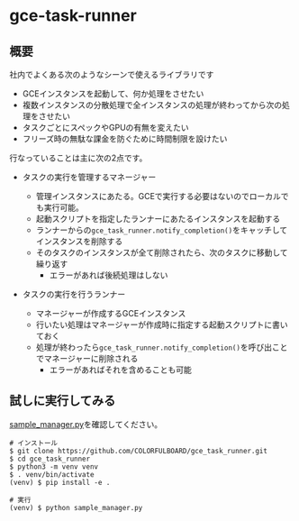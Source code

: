 # gce-task-runner

## 概要

社内でよくある次のようなシーンで使えるライブラリです

* GCEインスタンスを起動して、何か処理をさせたい
* 複数インスタンスの分散処理で全インスタンスの処理が終わってから次の処理をさせたい
* タスクごとにスペックやGPUの有無を変えたい
* フリーズ時の無駄な課金を防ぐために時間制限を設けたい

行なっていることは主に次の2点です。

* タスクの実行を管理するマネージャー
  * 管理インスタンスにあたる。GCEで実行する必要はないのでローカルでも実行可能。
  * 起動スクリプトを指定したランナーにあたるインスタンスを起動する
  * ランナーからの`gce_task_runner.notify_completion()`をキャッチしてインスタンスを削除する
  * そのタスクのインスタンスが全て削除されたら、次のタスクに移動して繰り返す
      * エラーがあれば後続処理はしない

* タスクの実行を行うランナー
  * マネージャーが作成するGCEインスタンス
  * 行いたい処理はマネージャーが作成時に指定する起動スクリプトに書いておく
  * 処理が終わったら`gce_task_runner.notify_completion()`を呼び出ことでマネージャーに削除される
      * エラーがあればそれを含めることも可能

## 試しに実行してみる

[sample_manager.py](./sample_manager.py)を確認してください。  

```shell
# インストール
$ git clone https://github.com/COLORFULBOARD/gce_task_runner.git
$ cd gce_task_runner
$ python3 -m venv venv
$ . venv/bin/activate
(venv) $ pip install -e .

# 実行
(venv) $ python sample_manager.py
```

